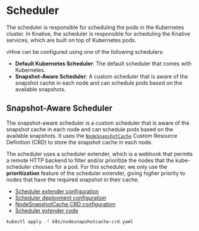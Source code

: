 # Scheduler

The scheduler is responsible for scheduling the pods in the Kubernetes cluster.
In Knative, the scheduler is responsible for scheduling the Knative services, which are built on top of Kubernetes pods.

vHive can be configured using one of the following schedulers:

- **Default Kubernetes Scheduler**: The default scheduler that comes with Kubernetes.
- **Snapshot-Aware Scheduler**: A custom scheduler that is aware of the snapshot cache in each node and can schedule pods based on the available snapshots.


## Snapshot-Aware Scheduler

The snapshot-aware scheduler is a custom scheduler that is aware of the snapshot cache in each node and can schedule pods based on the available snapshots. It uses the [`NodeSnapshotCache`](../configs/k8s/nodesnapshotcache-crd.yaml) Custom Resource Definition (CRD) to store the snapshot cache in each node.

The scheduler uses a scheduler extender, which is a webhook that permits a remote HTTP backend to filter and/or prioritize the nodes that the kube-scheduler chooses for a pod. For this scheduler, we only use the **prioritization** feature of the scheduler extender, giving higher priority to nodes that have the required snapshot in their cache.

- [Scheduler extender configuration](../configs/k8s/scheduler-extender-deployment.yaml)
- [Scheduler deployment configuration](../configs/k8s/scheduler-deployment-with-extender.yaml)
- [NodeSnapshotCache CRD configuration](../configs/k8s/nodesnapshotcache-crd.yaml)
- [Scheduler extender code](../k8s/scheduler/extender/)

```bash
kubectl apply -f k8s/nodesnapshotcache-crd.yaml
```

